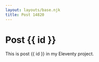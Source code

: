 ```yaml
---
layout: layouts/base.njk
title: Post 14820
---
```


# Post {{ id }}

This is post {{ id }} in my Eleventy project.
